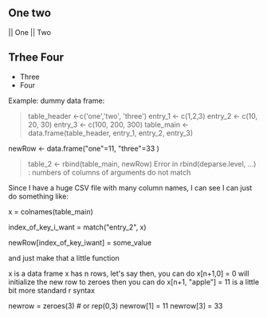 ## One two
|| One
|| Two

## Trhee Four
* Three
* Four

Example:
dummy data frame:


> table_header <-c('one','two', 'three')
> entry_1 <- c(1,2,3)
> entry_2 <- c(10, 20, 30)
> entry_3 <- c(100, 200, 300)
> table_main <- data.frame(table_header, entry_1, entry_2, entry_3)


 newRow <- data.frame("one"=11, "three"=33 )


> table_2 <- rbind(table_main,  newRow)
Error in rbind(deparse.level, ...) : 
  numbers of columns of arguments do not match



Since I have a huge CSV file with many column names, I can see I can just do something like:
 
x = colnames(table_main)

index_of_key_i_want = match("entry_2", x)

newRow[index_of_key_iwant] = some_value



and just make that a little function





x is a data frame
x has n rows, let's say
then, you can do x[n+1,0] = 0
will initialize the new row to zeroes
then you can do x[n+1, "apple"] = 11
is a little bit more standard r syntax



newrow = zeroes(3) # or rep(0,3)
newrow[1] = 11
newrow[3] = 33
